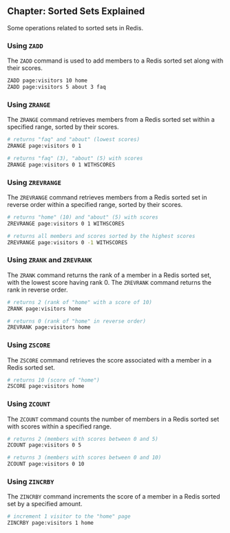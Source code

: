 ## Chapter: Sorted Sets Explained

Some operations related to sorted sets in Redis.

### Using `ZADD`

The `ZADD` command is used to add members to a Redis sorted set along with their scores.

```bash
ZADD page:visitors 10 home
ZADD page:visitors 5 about 3 faq
```

### Using `ZRANGE`

The `ZRANGE` command retrieves members from a Redis sorted set within a specified range, sorted by their scores.

```bash
# returns "faq" and "about" (lowest scores)
ZRANGE page:visitors 0 1

# returns "faq" (3), "about" (5) with scores
ZRANGE page:visitors 0 1 WITHSCORES
```

### Using `ZREVRANGE`

The `ZREVRANGE` command retrieves members from a Redis sorted set in reverse order within a specified range, sorted by their scores.

```bash
# returns "home" (10) and "about" (5) with scores
ZREVRANGE page:visitors 0 1 WITHSCORES

# returns all members and scores sorted by the highest scores
ZREVRANGE page:visitors 0 -1 WITHSCORES
```

### Using `ZRANK` and `ZREVRANK`

The `ZRANK` command returns the rank of a member in a Redis sorted set, with the lowest score having rank 0. The `ZREVRANK` command returns the rank in reverse order.

```bash
# returns 2 (rank of "home" with a score of 10)
ZRANK page:visitors home

# returns 0 (rank of "home" in reverse order)
ZREVRANK page:visitors home
```

### Using `ZSCORE`

The `ZSCORE` command retrieves the score associated with a member in a Redis sorted set.

```bash
# returns 10 (score of "home")
ZSCORE page:visitors home
```

### Using `ZCOUNT`

The `ZCOUNT` command counts the number of members in a Redis sorted set with scores within a specified range.

```bash
# returns 2 (members with scores between 0 and 5)
ZCOUNT page:visitors 0 5

# returns 3 (members with scores between 0 and 10)
ZCOUNT page:visitors 0 10
```

### Using `ZINCRBY`

The `ZINCRBY` command increments the score of a member in a Redis sorted set by a specified amount.

```bash
# increment 1 visitor to the "home" page
ZINCRBY page:visitors 1 home
```
